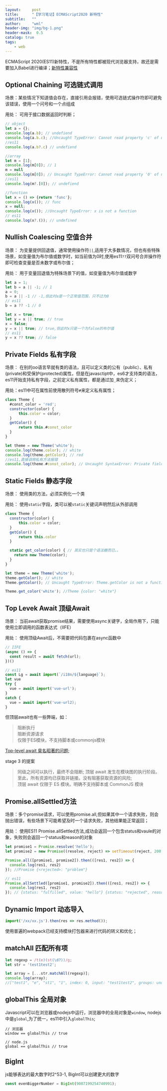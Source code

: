 ```yaml
---
layout:     post
title:      "【学习笔记】ECMAScript2020 新特性"
subtitle:   ""
author:     "wml"
header-img: "img/bg-1.png"
header-mask:  0.5
catalog: true
tags:
    - web
---
```


ECMAScript 2020(ES11)新特性，不是所有特性都被现代浏览器支持，故还是需要加入Babel进行编译；[新特性兼容性](http://kangax.github.io/compat-table/es2016plus/)

## Optional Chaining 可选链式调用

场景：某些情况下知道值会存在，直接引用会报错，使用可选链式操作符即可避免该错误，使用一个问号和一个点组成

用处： 可用于接口数据返回时判断；

```js
// object
let a = {};
console.log(a.b); // undefiend
console.log(a.b.c); //Uncaught TypeError: Cannot read property 'c' of undefined
//es11
console.log(a.b?.c) // undefiend

//array
let m = [1];
console.log(m[0]); // 1
m = null
console.log(m[0]); // Uncaught TypeError: Cannot read property '0' of null
//es11
console.log(m?.[0]); // undefiend

//function
let x = () => {return 'func'};
console.log(x()); // func
x = null;
console.log(x()); //Uncaught TypeError: x is not a function
// es11
console.log(x?.()); // undefined
```

## Nullish Coalescing 空值合并

场景： 为变量提供回退值，通常使用操作符`||`,适用于大多数情况，但也有些特殊场景，如变量值为布尔值或数字时，如当前值为0时,使用es11`??`双问号合并操作符即可检查变量是否未数字或布尔值；

用处： 用于变量回退值为特殊场景下的值，如变量值为布尔值或数字

```js
let a = 1;
let b = a || -1; // 1
a = 0;
b = a || -1 // -1,但此时a是一个正常值范围，只不过为0
// es11
b = a ?? -1 // 0

let x = true;
let y = x || true; // true
x = false;
y = x || true; // true,但此时x只是一个为false的布尔值
// es11
y = x ?? true; // false
```

## Private Fields 私有字段

场景： 在别的oo语言早就有类的语法，且可以定义类的公有（public）、私有(private)和受保护(protected)属性，但是在javasctipt中，es6才支持类的语法，es11开始支持私有字段，之前定义私有属性，都是通过加`_`来伪定义；

用处：es11中可在属性前使用散列符号`#`来定义私有属性；

```js
class Theme {
  #const_color = 'red';
  constructor(color) {
      this.color = color;
  }
  getColor() {
      return this.#const_color
  }
}

let theme = new Theme('white');
console.log(theme.color); // white
console.log(theme.getColor); // red
//es11,直接调用私有方法报错
console.log(theme.#const_color); // Uncaught SyntaxError: Private field '#const_color' must be declared in an enclosing class
```

## Static Fields 静态字段

场景： 使用类的方法，必须实例化一个类

用处： 使用`static`字段，类可以被`static`关键词声明然后从外部调用

```js
class Theme {
  constructor(color) {
      this.color = color;
  }
  getColor() {
      return this.color
  }

  static get_color(color) { // 其实也只是个语法糖而已。。
    return new Theme(color);
  }
}

let theme = new Theme('white');
theme.getColor(); // white
Theme.getColor(); // Uncaught TypeError: Theme.getColor is not a function

Theme.get_color('white'); //Theme {color: "white"}
```

## Top Levek Await 顶级Await

场景： 当前await获取promise结果，需要使用async关键字，全局作用下，只能使用立即调用的函数表达式（IIFE）

用处： 使用顶级Await后，不需要把代码包裹在async函数中

```js
// IIFE
(async () => {
  const result = await fetch(url);
})()

// es11
const Lg = await import(`/i18n/${language}`);
let vue
try {
  vue = await import('vue-url');
}
catch {
  vue = await import('vue-url2);
}
```
但顶层await也有一些弊端，如：
> 阻断执行  
> 阻断资源请求  
> 仅限于ES模块，不支持脚本或commonjs模块

[Top-level await 臭名昭著的问题](https://gist.github.com/Rich-Harris/0b6f317657f5167663b493c722647221);

stage 3 的提案
> 同级之间可以执行，最终不会阻断;
> 顶层 await 发生在模块图的执行阶段。至此，所有资源均已获取并链接。没有阻塞获取资源的风险;  
> 顶层 await 仅限于 ES 模块。明确不支持脚本或 CommonJS 模块

## Promise.allSettled方法

场景：多个promise请求，可以使用promise.all,但如果其中一个请求失败，则会抛出错误，有些场景下可能希望及时一个请求失败，其他结果能正常返回；

用处： 使用ES11 Promise.allSettled方法,成功会返回一个包含status和vaule的对象，失败则会返回一个status和reason的对象

```js
let promise1 = Promise.resolve('hello');
let promise2 = new Promise((resolve, reject) => setTimeout(reject, 200, 'problem'));

Promise.all([promise1, promise2]).then(([res1, res2]) => {
  console.log(res1, res2)
}); //Promise {<rejected>: "problem"}

// es11
Promise.allSettled([promise1, promise2]).then(([res1, res2]) => {
  console.log(res1, res2)
}); // {status: "fulfilled", value: "hello"} {status: "rejected", reason: "problem"}
```

## Dynamic Import 动态导入

```js
import('/xx/xx.js').then(res => res.method());
```

使用普遍的webpack已经支持模块打包器来进行代码的转义和优化；

## matchAll 匹配所有项

```js
let regexp = /t(e)(st(\d?))/g;
let str = 'test1test2';

let array = [...str.matchAll(regexp)];
console.log(array); 
//["test1", "e", "st1", "1", index: 0, input: "test1test2", groups: undefined], ["test2", "e", "st2", "2", index: 5, input: "test1test2", groups: undefined]
```

## globalThis 全局对象

Javascript可以在浏览器或nodejs中运行，浏览器中的全局对象是`window`, nodejs中是`global`,为了统一，es11中引入`globalThis`;

```
// 浏览器
window == globalThis // true

// node.js
global == globalThis // true
```

## BigInt

js能够表达的最大数字时2^53-1, BigInt可以创建更大的数字

```js
const evenBiggerNumber = BigInt(9007199254740991);
```